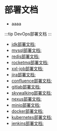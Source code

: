 # 部署文档

- aaaa


:::tip
 DevOps部署文档
:::


- [jdk部署文档:](/operation/install-software/jdk)
- [mysql部署文档:](/operation/install-software/mysql)
- [redis部署文档:](/operation/install-software/redis)
- [rocketmq部署文档:](/operation/install-software/rocketmq)
- [xxl-job部署文档:](/operation/install-software/xxl-job)
- [jira部署文档:](/operation/install-software/jira)
- [confluence部署文档:](/operation/install-software/confluence)
- [gitlab部署文档:](/operation/install-software/gitlab)
- [skywalking部署文档:](/operation/install-software/skywalking)
- [nexus部署文档:](/operation/install-software/nexus)
- [minio部署文档:](/operation/install-software/minio)
- [docker部署文档:](/operation/install-software/docker)
- [kubernetes部署文档:](/operation/install-software/kubernetes)
- [jenkins部署文档:](/operation/install-software/jenkins)
